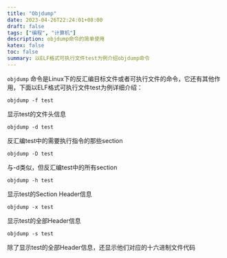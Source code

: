 ```yaml
---
title: "Objdump"
date: 2023-04-26T22:24:01+08:00
draft: false
tags: ["编程", "计算机"]
description: objdump命令的简单使用
katex: false
toc: false
summary: 以ELF格式可执行文件test为例介绍objdump命令
---
```


`objdump` 命令是Linux下的反汇编目标文件或者可执行文件的命令，它还有其他作用，下面以ELF格式可执行文件test为例详细介绍：

```objdump -f test```

显示test的文件头信息

```objdump -d test```

反汇编test中的需要执行指令的那些section


```objdump -D test```

与-d类似，但反汇编test中的所有section


```objdump -h test```

显示test的Section Header信息


```objdump -x test```

显示test的全部Header信息


```objdump -s test```

除了显示test的全部Header信息，还显示他们对应的十六进制文件代码